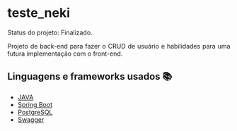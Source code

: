 # teste_neki

Status do projeto: Finalizado.

<p align="justify"> Projeto de back-end para fazer o CRUD de usuário e habilidades para uma futura implementação com o front-end.
</p>

## Linguagens e frameworks usados 📚

- [JAVA](https://docs.oracle.com/en/java/)
- [Spring Boot](https://docs.spring.io/spring-boot/docs/current/reference/htmlsingle/)
- [PostgreSQL](https://www.postgresql.org/docs/)
- [Swagger](http://localhost:8080/swagger-ui/index.html#/)
